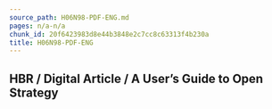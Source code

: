 ```yaml
---
source_path: H06N98-PDF-ENG.md
pages: n/a-n/a
chunk_id: 20f6423983d8e44b3848e2c7cc8c63313f4b230a
title: H06N98-PDF-ENG
---
```

## HBR / Digital Article / A User’s Guide to Open Strategy
